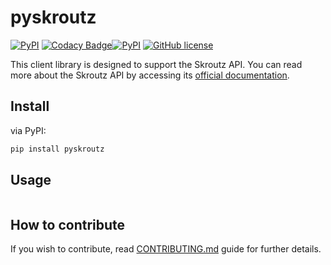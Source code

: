 # pyskroutz
[![PyPI](https://img.shields.io/pypi/v/pySkroutz.svg)](https://pypi.python.org/pypi/pySkroutz/) [![Codacy Badge](https://api.codacy.com/project/badge/Grade/6d4cfa2124f94e1c823de6dec50268bb)](https://www.codacy.com/app/sp1thas/pySkroutz?utm_source=github.com&amp;utm_medium=referral&amp;utm_content=sp1thas/pySkroutz&amp;utm_campaign=Badge_Grade)[![PyPI](https://img.shields.io/pypi/pyversions/Django.svg)](https://pypi.python.org/pypi/pySkroutz) [![GitHub license](https://img.shields.io/badge/license-GPLv2-blue.svg)](https://raw.githubusercontent.com/sp1thas/pySkroutz/master/LICENSE)

This client library is designed to support the Skroutz API. You can read more about the Skroutz API by accessing its [official documentation](https://developer.skroutz.gr/api/v3/).


## Install
via PyPI:
```bash
pip install pyskroutz
```

## Usage

```python
```

## How to contribute

If you wish to contribute, read [CONTRIBUTING.md](CONTRIBUTING.md) guide for further details.
